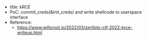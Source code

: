 - title: kRCE
- PoC: commit\_creds(&init\_creds) and write shellcode to userspace interface
- Reference:
    - https://www.willsroot.io/2022/03/zer0pts-ctf-2022-krce-writeup.html
